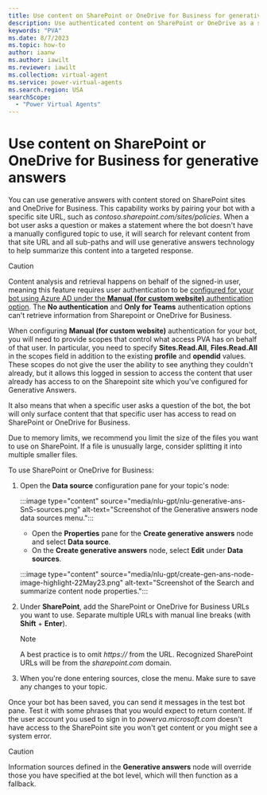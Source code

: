 ```yaml
---
title: Use content on SharePoint or OneDrive for Business for generative answers
description: Use authenticated content on SharePoint or OneDrive as a source for generative answers.
keywords: "PVA"
ms.date: 8/7/2023
ms.topic: how-to
author: iaanw
ms.author: iawilt
ms.reviewer: iawilt
ms.collection: virtual-agent
ms.service: power-virtual-agents
ms.search.region: USA
searchScope:
  - "Power Virtual Agents"
---
```


# Use content on SharePoint or OneDrive for Business for generative answers

You can use generative answers with content stored on SharePoint sites and OneDrive for Business. This capability works by pairing your bot with a specific site URL, such as _contoso.sharepoint.com/sites/policies_. When a bot user asks a question or makes a statement where the bot doesn't have a manually configured topic to use, it will search for relevant content from that site URL and all sub-paths and will use generative answers technology to help summarize this content into a targeted response.

> [!CAUTION]
> Content analysis and retrieval happens on behalf of the signed-in user, meaning this feature requires user authentication to be [configured for your bot using Azure AD under the **Manual (for custom website)** authentication option](nlu-boost-node.md#authentication). The **No authentication** and **Only for Teams** authentication options can't retrieve information from Sharepoint or OneDrive for Business.
>
> When configuring **Manual (for custom website)** authentication for your bot, you will need to provide scopes that control what access PVA has on behalf of that user. In particular, you need to specify **Sites.Read.All**, **Files.Read.All** in the scopes field in addition to the existing **profile** and **opendid** values. These scopes do not give the user the ability to see anything they couldn't already, but it allows this logged in session to access the content that user already has access to on the Sharepoint site which you've configured for Generative Answers.
>  
> It also means that when a specific user asks a question of the bot, the bot will only surface content that that specific user has access to read on SharePoint or OneDrive for Business.

Due to memory limits, we recommend you limit the size of the files you want to use on SharePoint. If a file is unusually large, consider splitting it into multiple smaller files.

To use SharePoint or OneDrive for Business:

1. Open the **Data source** configuration pane for your topic's node:

    :::image type="content" source="media/nlu-gpt/nlu-generative-ans-SnS-sources.png" alt-text="Screenshot of the Generative answers node data sources menu.":::

    - Open the **Properties** pane for the **Create generative answers** node and select **Data source**.
    - On the **Create generative answers** node, select **Edit** under **Data sources**.
    
    :::image type="content" source="media/nlu-gpt/create-gen-ans-node-image-highlight-22May23.png" alt-text="Screenshot of the Search and summarize content node properties.":::

1. Under **SharePoint**, add the SharePoint or OneDrive for Business URLs you want to use. Separate multiple URLs with manual line breaks (with **Shift** + **Enter**).

    > [!NOTE]
    >
    > A best practice is to omit *https://* from the URL. Recognized SharePoint URLs will be from the _sharepoint.com_ domain.

1. When you're done entering sources, close the menu. Make sure to save any changes to your topic.

Once your bot has been saved, you can send it messages in the test bot pane. Test it with some phrases that you would expect to return content. If the user account you used to sign in to _powerva.microsoft.com_ doesn't have access to the SharePoint site you won't get content or you might see a system error.

>[!CAUTION]
> Information sources defined in the **Generative answers** node will override those you have specified at the bot level, which will then function as a fallback. 

